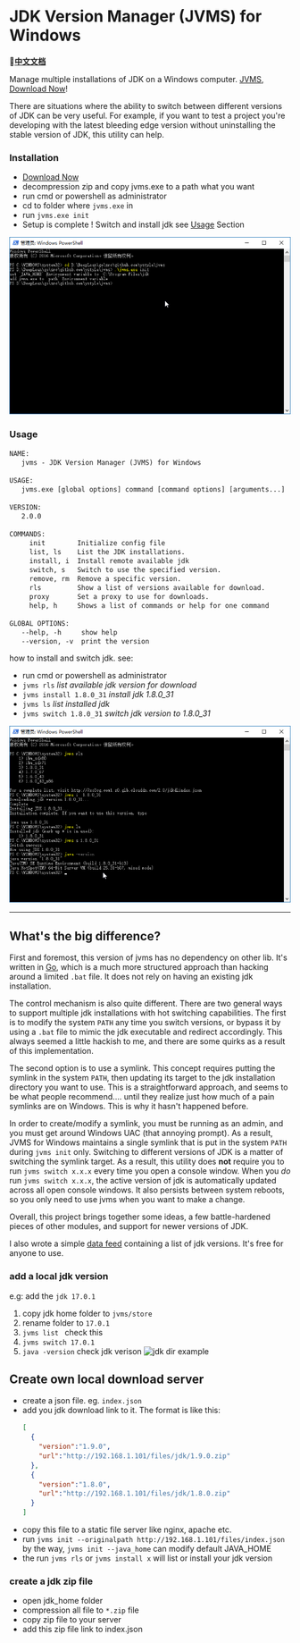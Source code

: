 # JDK Version Manager (JVMS) for Windows

**📝[中文文档](https://github.com/AienH/jvms/blob/master/README.md)**

Manage multiple installations of JDK on a Windows computer.
[JVMS](https://github.com/ystyle/jvms), [Download Now](https://github.com/ystyle/jvms/releases)!


There are situations where the ability to switch between different versions of JDK can be very
useful. For example, if you want to test a project you're developing with the latest
bleeding edge version without uninstalling the stable version of JDK, this utility can help.

### Installation
- [Download Now](https://github.com/ystyle/jvms/releases)
- decompression zip and copy jvms.exe to a path what you want
- run cmd or powershell as administrator
- cd to folder where `jvms.exe` in
- run `jvms.exe init`
- Setup is complete ! Switch and install jdk see [Usage](#usage) Section

![](images/powershell_2017-07-23_00-38-13.png)


### Usage
```shell
NAME:
   jvms - JDK Version Manager (JVMS) for Windows

USAGE:
   jvms.exe [global options] command [command options] [arguments...]

VERSION:
   2.0.0

COMMANDS:
     init        Initialize config file
     list, ls    List the JDK installations.
     install, i  Install remote available jdk
     switch, s   Switch to use the specified version.
     remove, rm  Remove a specific version.
     rls         Show a list of versions available for download.
     proxy       Set a proxy to use for downloads.
     help, h     Shows a list of commands or help for one command

GLOBAL OPTIONS:
   --help, -h     show help
   --version, -v  print the version
```

how to install and switch jdk. see:
- run cmd or powershell as administrator
- `jvms rls` *list available jdk version for download*
- `jvms install 1.8.0_31` *install jdk 1.8.0_31*
- `jvms ls` *list installed jdk*
- `jvms switch 1.8.0_31` *switch jdk version to 1.8.0_31*

![](images/powershell_2017-07-23_01-26-40.png)

---

## What's the big difference?

First and foremost, this version of jvms has no dependency on other lib. It's written in [Go](http://golang.org/), which is a much more structured
approach than hacking around a limited `.bat` file. It does not rely on having an existing jdk installation.

The control mechanism is also quite different. There are two general ways to support multiple jdk installations with hot switching capabilities.
The first is to modify the system `PATH` any time you switch versions, or bypass it by using a `.bat` file to mimic the jdk executable and redirect
accordingly. This always seemed a little hackish to me, and there are some quirks as a result of this implementation.

The second option is to use a symlink. This concept requires putting the symlink in the system `PATH`, then updating its target to
the jdk installation directory you want to use. This is a straightforward approach, and seems to be what people recommend.... until they
realize just how much of a pain symlinks are on Windows. This is why it hasn't happened before.

In order to create/modify a symlink, you must be running as an admin, and you must get around Windows UAC (that annoying prompt). As a result, JVMS for Windows
maintains a single symlink that is put in the system `PATH` during `jvms init` only. Switching to different versions of JDK is a matter of
switching the symlink target. As a result, this utility does **not** require you to run `jvms switch x.x.x` every time you open a console window.
When you _do_ run `jvms switch x.x.x`, the active version of jdk is automatically updated across all open console windows. It also persists
between system reboots, so you only need to use jvms when you want to make a change.

Overall, this project brings together some ideas, a few battle-hardened pieces of other modules, and support for newer versions of JDK.

I also wrote a simple [data feed](http://github.com/ystyle/jvms) containing a list of jdk versions. It's free for anyone to use.

### add a local jdk version
e.g: add the `jdk 17.0.1`

1. copy jdk home folder to `jvms/store`
2. rename folder to `17.0.1`
3. `jvms list ` check this
4. `jvms switch 17.0.1`
5. `java -version` check jdk verison
![jdk dir example](https://user-images.githubusercontent.com/4478635/168568154-3fef53a4-1660-4b87-b99a-4580bd61ad0d.png)


## Create own local download server
- create a json file. eg. `index.json`
- add you jdk download link to it. The format is like this:
  ```json
  [
    {
      "version":"1.9.0",
      "url":"http://192.168.1.101/files/jdk/1.9.0.zip"
    },
    {
      "version":"1.8.0",
      "url":"http://192.168.1.101/files/jdk/1.8.0.zip"
    }
  ]
  ```
- copy this file to a static file server like nginx, apache etc.
- run `jvms init --originalpath http://192.168.1.101/files/index.json` by the way, `jvms init --java_home` can modify default JAVA_HOME
- the run `jvms rls` or `jvms install x` will list or install  your jdk version

### create a jdk zip file
- open jdk_home folder
- compression all file to `*.zip` file
- copy zip file to your server
- add this zip file link to index.json



